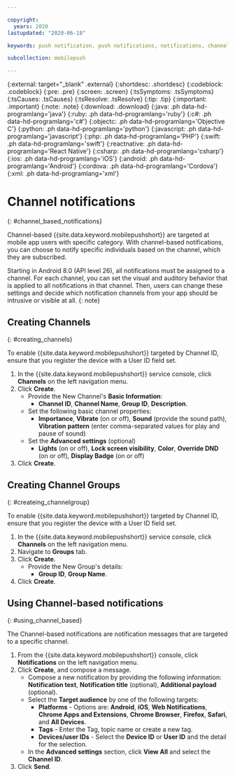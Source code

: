 ```yaml
---

copyright:
  years: 2020
lastupdated: "2020-06-18"

keywords: push notification, push notifications, notifications, channel, channel group, channel id

subcollection: mobilepush

---
```


{:external: target="_blank" .external}
{:shortdesc: .shortdesc}
{:codeblock: .codeblock}
{:pre: .pre}
{:screen: .screen}
{:tsSymptoms: .tsSymptoms}
{:tsCauses: .tsCauses}
{:tsResolve: .tsResolve}
{:tip: .tip}
{:important: .important}
{:note: .note}
{:download: .download}
{:java: .ph data-hd-programlang='java'}
{:ruby: .ph data-hd-programlang='ruby'}
{:c#: .ph data-hd-programlang='c#'}
{:objectc: .ph data-hd-programlang='Objective C'}
{:python: .ph data-hd-programlang='python'}
{:javascript: .ph data-hd-programlang='javascript'}
{:php: .ph data-hd-programlang='PHP'}
{:swift: .ph data-hd-programlang='swift'}
{:reactnative: .ph data-hd-programlang='React Native'}
{:csharp: .ph data-hd-programlang='csharp'}
{:ios: .ph data-hd-programlang='iOS'}
{:android: .ph data-hd-programlang='Android'}
{:cordova: .ph data-hd-programlang='Cordova'}
{:xml: .ph data-hd-programlang='xml'}

# Channel notifications
{: #channel_based_notifications}

Channel-based {{site.data.keyword.mobilepushshort}} are targeted at mobile app users with specific category. With channel-based notifications, you can choose to notify specific individuals based on the channel, which they are subscribed.

Starting in Android 8.0 (API level 26), all notifications must be assigned to a channel. For each channel, you can set the visual and auditory behavior that is applied to all notifications in that channel. Then, users can change these settings and decide which notification channels from your app should be intrusive or visible at all.
{: note}

## Creating Channels
{: #creating_channels}

To enable {{site.data.keyword.mobilepushshort}} targeted by Channel ID, ensure that you register the device with a User ID field set.     

1. In the {{site.data.keyword.mobilepushshort}} service console, click **Channels** on the left navigation menu.
1. Click **Create**.
   - Provide the New Channel's **Basic Information**:
      - **Channel ID**, **Channel Name**, **Group ID**, **Description**.
   - Set the following basic channel properties:
      - **Importance**, **Vibrate** (on or off), **Sound** (provide the sound path), **Vibration pattern** (enter comma-separated values for play and pause of sound)
   - Set the **Advanced settings** (optional)
      - **Lights** (on or off), **Lock screen visibility**, **Color**, **Override DND** (on or off), **Display Badge** (on or off)
1. Click **Create**.

## Creating Channel Groups
{: #createing_channelgroup}

To enable {{site.data.keyword.mobilepushshort}} targeted by Channel ID, ensure that you register the device with a User ID field set.     

1. In the {{site.data.keyword.mobilepushshort}} service console, click **Channels** on the left navigation menu.
1. Navigate to **Groups** tab.
1. Click **Create**.
   - Provide the New Group's details:
      - **Group ID**, **Group Name**.
1. Click **Create**.

## Using Channel-based notifications
{: #using_channel_based}

The Channel-based notifications are notification messages that are targeted to a specific channel.

1. From the {{site.data.keyword.mobilepushshort}} console, click **Notifications** on the left navigation menu.
1. Click **Create**, and compose a message.
   - Compose a new notification by providing the following information: **Notification text**, **Notification title** (optional), **Additional payload** (optional).
   - Select the **Target audience** by one of the following targets:
      - **Platforms** - Options are: **Android**, **iOS**, **Web Notifications**, **Chrome Apps and Extensions**, **Chrome Browser**, **Firefox**, **Safari**, and **All Devices**.
      - **Tags** - Enter the Tag, topic name or create a new tag.
      - **Devices/user IDs** - Select the **Device ID** or **User ID** and the detail for the selection.
   - In the **Advanced settings** section, click **View All** and select the **Channel ID**.
1. Click **Send**.
